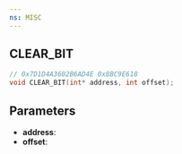 ```yaml
---
ns: MISC
---
```

## CLEAR_BIT

```c
// 0x7D1D4A3602B6AD4E 0x8BC9E618
void CLEAR_BIT(int* address, int offset);
```

## Parameters
* **address**:
* **offset**:
